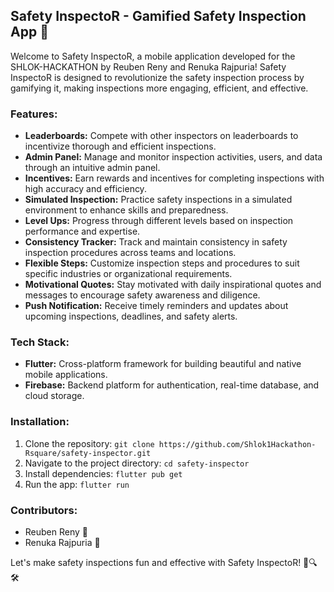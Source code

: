 ## Safety InspectoR - Gamified Safety Inspection App 🚀

Welcome to Safety InspectoR, a mobile application developed for the SHLOK-HACKATHON by Reuben Reny and Renuka Rajpuria! Safety InspectoR is designed to revolutionize the safety inspection process by gamifying it, making inspections more engaging, efficient, and effective.

### Features:
- **Leaderboards:** Compete with other inspectors on leaderboards to incentivize thorough and efficient inspections.
- **Admin Panel:** Manage and monitor inspection activities, users, and data through an intuitive admin panel.
- **Incentives:** Earn rewards and incentives for completing inspections with high accuracy and efficiency.
- **Simulated Inspection:** Practice safety inspections in a simulated environment to enhance skills and preparedness.
- **Level Ups:** Progress through different levels based on inspection performance and expertise.
- **Consistency Tracker:** Track and maintain consistency in safety inspection procedures across teams and locations.
- **Flexible Steps:** Customize inspection steps and procedures to suit specific industries or organizational requirements.
- **Motivational Quotes:** Stay motivated with daily inspirational quotes and messages to encourage safety awareness and diligence.
- **Push Notification:** Receive timely reminders and updates about upcoming inspections, deadlines, and safety alerts.

### Tech Stack:
- **Flutter:** Cross-platform framework for building beautiful and native mobile applications.
- **Firebase:** Backend platform for authentication, real-time database, and cloud storage.

### Installation:
1. Clone the repository: `git clone https://github.com/Shlok1Hackathon-Rsquare/safety-inspector.git`
2. Navigate to the project directory: `cd safety-inspector`
3. Install dependencies: `flutter pub get`
4. Run the app: `flutter run`

### Contributors:
- Reuben Reny 🚀
- Renuka Rajpuria 🌟

Let's make safety inspections fun and effective with Safety InspectoR! 💪🔍🛠️

